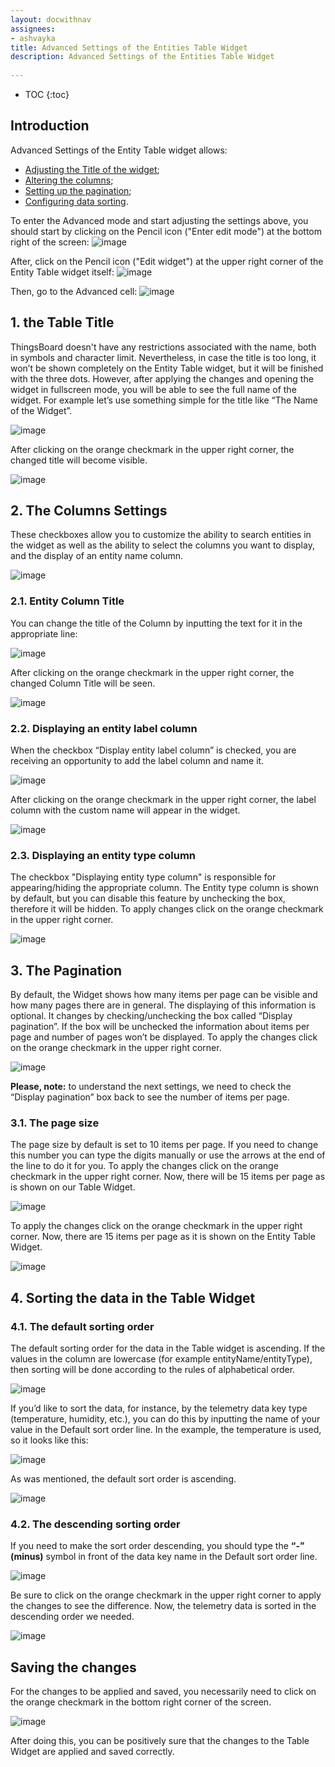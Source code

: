 ```yaml
---
layout: docwithnav
assignees:
- ashvayka 
title: Advanced Settings of the Entities Table Widget
description: Advanced Settings of the Entities Table Widget
  
---
```


* TOC
{:toc}

## Introduction

Advanced Settings of the Entity Table widget allows:

- [Adjusting the Title of the widget](#the-table-title);
- [Altering the columns](#the-column-settings);
- [Setting up the pagination](#the-pagination);
- [Configuring data sorting](#sorting-the-data-in-the-table-widget).

To enter the Advanced mode and start adjusting the settings above, you should start by clicking on the Pencil icon ("Enter edit mode") at the bottom right of the screen:
![image](/images/user-guide/ui/widgets/entitywidget-advanced/enter-the-advncd.png)

After, click on the Pencil icon ("Edit widget") at the upper right corner of the Entity Table widget itself:
![image](/images/user-guide/ui/widgets/entitywidget-advanced/pencil-edit-enter.png)

Then, go to the Advanced cell:
![image](/images/user-guide/ui/widgets/entitywidget-advanced/entitytable-advncd.png)

## 1. the Table Title

ThingsBoard doesn't have any restrictions associated with the name, both in symbols and character limit. 
Nevertheless, in case the title is too long, it won’t be shown completely on the Entity Table widget, but it will be finished with the three dots. 
However, after applying the changes and opening the widget in fullscreen mode, you will be able to see the full name of the widget.
For example let’s use something simple for the title like “The Name of the Widget”.

![image](/images/user-guide/ui/widgets/entitywidget-advanced/table-widgetname-advncd.png)

After clicking on the orange checkmark in the upper right corner, the changed title will become visible.

![image](/images/user-guide/ui/widgets/entitywidget-advanced/namechanged-table-advncd.png)

## 2. The Columns Settings

These checkboxes allow you to customize the ability to search entities in the widget as well as the ability to select the columns you want to display, 
and the display of an entity name column.

![image](/images/user-guide/ui/widgets/entitywidget-advanced/table-name-options.png)

### 2.1. Entity Column Title

You can change the title of the Column by inputting the text for it in the appropriate line:

![image](/images/user-guide/ui/widgets/entitywidget-advanced/appropriate-line-clumn-title.png)

After clicking on the orange checkmark in the upper right corner, the changed Column Title will be seen.

![image](/images/user-guide/ui/widgets/entitywidget-advanced/column-name-changed.png)

### 2.2. Displaying an entity label column

When the checkbox “Display entity label column” is checked, you are receiving an opportunity to add the label column and name it.

![image](/images/user-guide/ui/widgets/entitywidget-advanced/lanelcolumn-name-input.png)

After clicking on the orange checkmark in the upper right corner, the label column with the custom name will appear in the widget.

![image](/images/user-guide/ui/widgets/entitywidget-advanced/labelcolumn-added.png)

### 2.3. Displaying an entity type column

The checkbox "Displaying entity type column" is responsible for appearing/hiding the appropriate column. 
The Entity type column is shown by default, but you can disable this feature by unchecking the box, therefore it will be hidden.
To apply changes click on the orange checkmark in the upper right corner.

![image](/images/user-guide/ui/widgets/entitywidget-advanced/entitytypecolumn-notabletosee.png)

## 3. The Pagination

By default, the Widget shows how many items per page can be visible and how many pages there are in general. 
The displaying of this information is optional. It changes by checking/unchecking the box called “Display pagination”. 
If the box will be unchecked the information about items per page and number of pages won’t be displayed.
To apply the changes click on the orange checkmark in the upper right corner.

![image](/images/user-guide/ui/widgets/entitywidget-advanced/paggination-off.png)


**Please, note:** to understand the next settings, we need to check the “Display pagination” box back to see the number of items per page.

### 3.1. The page size

The page size by default is set to 10 items per page. 
If you need to change this number you can type the digits manually or use the arrows at the end of the line to do it for you.
To apply the changes click on the orange checkmark in the upper right corner. Now, there will be 15 items per page as is shown on our Table Widget.

![image](/images/user-guide/ui/widgets/entitywidget-advanced/paggination15.png)

To apply the changes click on the orange checkmark in the upper right corner. Now, there are 15 items per page as it is shown on the Entity Table Widget.

![image](/images/user-guide/ui/widgets/entitywidget-advanced/15done.png)

## 4. Sorting the data in the Table Widget

### 4.1. The default sorting order

The default sorting order for the data in the Table widget is ascending. 
If the values in the column are lowercase (for example entityName/entityType), then sorting will be done according to the rules of alphabetical order.

![image](/images/user-guide/ui/widgets/entitywidget-advanced/sortingorder-name.png)

If you’d like to sort the data, for instance, by the telemetry data key type (temperature, humidity, etc.), 
you can do this by inputting the name of your value in the Default sort order line. 
In the example, the temperature is used, so it looks like this:

![image](/images/user-guide/ui/widgets/entitywidget-advanced/temperature.png)

As was mentioned, the default sort order is ascending.

![image](/images/user-guide/ui/widgets/entitywidget-advanced/ascendingorder.png)

### 4.2. The descending sorting order 

If you need to make the sort order descending, 
you should type the **“-” (minus)** symbol in front of the data key name in the Default sort order line.

![image](/images/user-guide/ui/widgets/entitywidget-advanced/descending-minus.png)

Be sure to click on the orange checkmark in the upper right corner to apply the changes to see the difference. 
Now, the telemetry data is sorted in the descending order we needed.

![image](/images/user-guide/ui/widgets/entitywidget-advanced/descending-done.png)


## Saving the changes

For the changes to be applied and saved, you necessarily need to click on the orange checkmark in the bottom right corner of the screen.

![image](/images/user-guide/ui/widgets/entitywidget-advanced/saving-changes.png)

After doing this, you can be positively sure that the changes to the Table Widget are applied and saved correctly. 


